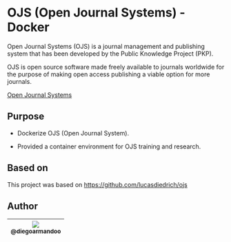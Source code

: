 # OJS (Open Journal Systems) - Docker

Open Journal Systems (OJS) is a journal management and publishing system that has been developed by the Public Knowledge Project (PKP).

OJS is open source software made freely available to journals worldwide for the purpose of making open access publishing a viable option for more journals.

[Open Journal Systems](https://pkp.sfu.ca/ojs/ "OJS's Homepage")

## Purpose

* Dockerize OJS (Open Journal System).

* Provided a container environment for OJS training and research.

## Based on

This project was based on https://github.com/lucasdiedrich/ojs

## Author

| [<img src="https://avatars2.githubusercontent.com/u/24702278?s=115&v=4"><br><sub>@diegoarmandoo</sub>](https://github.com/diegoarmandoo) |
| :---: |

